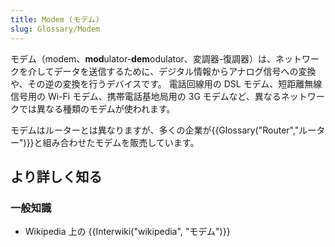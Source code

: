 ```yaml
---
title: Modem (モデム)
slug: Glossary/Modem
---
```

モデム（modem、**mod**ulator-**dem**odulator、変調器-復調器）は、ネットワークを介してデータを送信するために、デジタル情報からアナログ信号への変換や、その逆の変換を行うデバイスです。 電話回線用の DSL モデム、短距離無線信号用の Wi-Fi モデム、携帯電話基地局用の 3G モデムなど、異なるネットワークでは異なる種類のモデムが使われます。

モデムはルーターとは異なりますが、多くの企業が{{Glossary("Router","ルーター")}}と組み合わせたモデムを販売しています。

## より詳しく知る

### 一般知識

- Wikipedia 上の {{Interwiki("wikipedia", "モデム")}}
